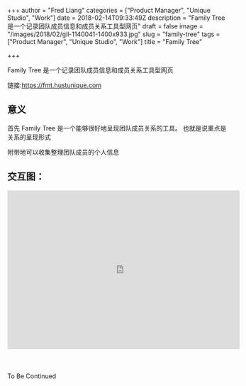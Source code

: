 +++
author = "Fred Liang"
categories = ["Product Manager", "Unique Studio", "Work"]
date = 2018-02-14T09:33:49Z
description = "Family Tree 是一个记录团队成员信息和成员关系工具型网页"
draft = false
image = "/images/2018/02/gil-1140041-1400x933.jpg"
slug = "family-tree"
tags = ["Product Manager", "Unique Studio", "Work"]
title = "Family Tree"

+++

Family Tree 是一个记录团队成员信息和成员关系工具型网页

链接:<https://fmt.hustunique.com>


## 意义
首先 Family Tree 是一个能够很好地呈现团队成员关系的工具。
也就是说重点是关系的呈现形式

附带地可以收集整理团队成员的个人信息

## 交互图：
<iframe src="https://modao.cc/app/a69403d841183454fdcf7c056dc8f057a7ae18b2/embed" width="1310" height="896" allowtransparency="true" frameborder="0" style="
-webkit-transform: scale(0.4);
-webkit-transform-origin: 0 0;
margin-bottom: -500px;
"></iframe>

To Be Continued


